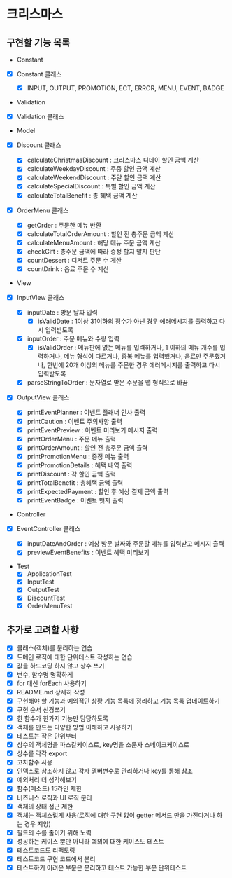 # 크리스마스

## 구현할 기능 목록

- Constant
- [x] Constant 클래스

  - [x] INPUT, OUTPUT, PROMOTION, ECT, ERROR, MENU, EVENT, BADGE

- Validation
- [x] Validation 클래스

- Model
- [x] Discount 클래스
  - [x] calculateChristmasDiscount : 크리스마스 디데이 할인 금액 계산
  - [x] calculateWeekdayDiscount : 주중 할인 금액 계산
  - [x] calculateWeekendDiscount : 주말 할인 금액 계산
  - [x] calculateSpecialDiscount : 특별 할인 금액 계산
  - [x] calculateTotalBenefit : 총 혜택 금액 계산
- [x] OrderMenu 클래스

  - [x] getOrder : 주문한 메뉴 반환
  - [x] calculateTotalOrderAmount : 할인 전 총주문 금액 계산
  - [x] calculateMenuAmount : 해당 메뉴 주문 금액 계산
  - [x] checkGift : 총주문 금액에 따라 증정 할지 말지 판단
  - [x] countDessert : 디저트 주문 수 계산
  - [x] countDrink : 음료 주문 수 계산

- View
- [x] InputView 클래스
  - [x] inputDate : 방문 날짜 입력
    - [x] isValidDate : 1이상 31이하의 정수가 아닌 경우 에러메시지를 출력하고 다시 입력받도록
  - [x] inputOrder : 주문 메뉴와 수량 입력
    - [x] isValidOrder : 메뉴판에 없는 메뉴를 입력하거나, 1 이하의 메뉴 개수를 입력하거나, 메뉴 형식이 다르거나, 중복 메뉴를 입력했거나, 음료만 주문했거나, 한번에 20개 이상의 메뉴를 주문한 경우 에러메시지를 출력하고 다시 입력받도록
  - [x] parseStringToOrder : 문자열로 받은 주문을 맵 형식으로 바꿈
- [x] OutputView 클래스

  - [x] printEventPlanner : 이벤트 플래너 인사 출력
  - [x] printCaution : 이벤트 주의사항 출력
  - [x] printEventPreview : 이벤트 미리보기 메시지 출력
  - [x] printOrderMenu : 주문 메뉴 출력
  - [x] printOrderAmount : 할인 전 총주문 금액 출력
  - [x] printPromotionMenu : 증정 메뉴 출력
  - [x] printPromotionDetails : 혜택 내역 출력
  - [x] printDiscount : 각 할인 금액 출력
  - [x] printTotalBenefit : 총혜택 금액 출력
  - [x] printExpectedPayment : 할인 후 예상 결제 금액 출력
  - [x] printEventBadge : 이벤트 뱃지 출력

- Controller
- [x] EventController 클래스

  - [x] inputDateAndOrder : 예상 방문 날짜와 주문할 메뉴를 입력받고 메시지 출력
  - [x] previewEventBenefits : 이벤트 혜택 미리보기

- Test
  - [x] ApplicationTest
  - [x] InputTest
  - [x] OutputTest
  - [x] DiscountTest
  - [x] OrderMenuTest

## 추가로 고려할 사항

- [x] 클래스(객체)를 분리하는 연습
- [x] 도메인 로직에 대한 단위테스트 작성하는 연습
- [x] 값을 하드코딩 하지 않고 상수 쓰기
- [x] 변수, 함수명 명확하게
- [x] for 대신 forEach 사용하기
- [x] README.md 상세히 작성
- [x] 구현해야 할 기능과 예외적인 상황 기능 목록에 정리하고 기능 목록 업데이트하기
- [x] 구현 순서 신경쓰기
- [x] 한 함수가 한가지 기능만 담당하도록
- [x] 객체를 만드는 다양한 방법 이해하고 사용하기
- [x] 테스트는 작은 단위부터
- [x] 상수의 객체명을 파스칼케이스로, key명을 소문자 스네이크케이스로
- [x] 상수를 각각 export
- [x] 고차함수 사용
- [x] 인덱스로 참조하지 않고 각자 멤버변수로 관리하거나 key를 통해 참조
- [x] 예외처리 더 생각해보기
- [x] 함수(메소드) 15라인 제한
- [x] 비즈니스 로직과 UI 로직 분리
- [x] 객체의 상태 접근 제한
- [x] 객체는 객체스럽게 사용(로직에 대한 구현 없이 getter 메서드 만을 가진다거나 하는 경우 지양)
- [x] 필드의 수를 줄이기 위해 노력
- [x] 성공하는 케이스 뿐만 아니라 예외에 대한 케이스도 테스트
- [x] 테스트코드도 리팩토링
- [x] 테스트코드 구현 코드에서 분리
- [x] 테스트하기 어려운 부분은 분리하고 테스트 가능한 부분 단위테스트
